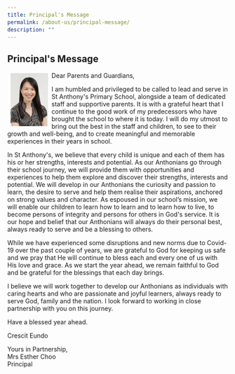```yaml
---
title: Principal's Message
permalink: /about-us/principal-message/
description: ""
---
```

## Principal's Message 

<img style="width: 20%;" src="/images/About%20Us/Mrs%20Esther%20Choo%20-%20pic.jpg" align = "left" />

<p>Dear Parents and Guardians,</p>
  
I am humbled and privileged to be called to lead and serve in St Anthony's Primary School, alongside a team of dedicated staff and supportive parents. It is with a grateful heart that I continue to the good work of my predecessors who have brought the school to where it is today. I will do my utmost to bring out the best in the staff and children, to see to their growth and well-being, and to create meaningful and memorable experiences in their years in school.  
  
In St Anthony's, we believe that every child is unique and each of them has his or her strengths, interests and potential. As our Anthonians go through their school journey, we will provide them with opportunities and experiences to help them explore and discover their strengths, interests and potential. We will develop in our Anthonians the curiosity and passion to learn, the desire to serve and help them realise their aspirations, anchored on strong values and character. As espoused in our school’s mission, we will enable our children to learn how to learn and to learn how to live, to become persons of integrity and persons for others in God's service. It is our hope and belief that our Anthonians will always do their personal best, always ready to serve and be a blessing to others.  
  
While we have experienced some disruptions and new norms due to Covid-19 over the past couple of years, we are grateful to God for keeping us safe and we pray that He will continue to bless each and every one of us with His love and grace. As we start the year ahead, we remain faithful to God and be grateful for the blessings that each day brings.  
  
I believe we will work together to develop our Anthonians as individuals with caring hearts and who are passionate and joyful learners, always ready to serve God, family and the nation. I look forward to working in close partnership with you on this journey.  
  
  
Have a blessed year ahead.  
  
Crescit Eundo  
  
Yours in Partnership,  
Mrs Esther Choo  
Principal